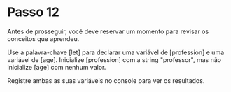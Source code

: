 # Passo 12

Antes de prosseguir, você deve reservar um momento para revisar os conceitos que aprendeu.

Use a palavra-chave [let] para declarar uma variável de [profession] e uma variável de [age]. Inicialize [profession] com a string "professor", mas não inicialize [age] com nenhum valor.

Registre ambas as suas variáveis ​​no console para ver os resultados.